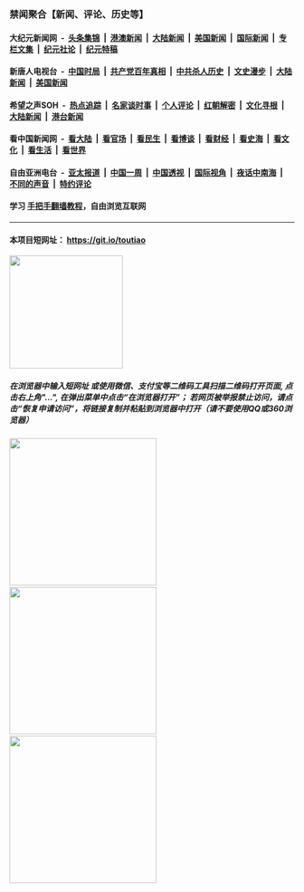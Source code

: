 ### 禁闻聚合【新闻、评论、历史等】

#### 大纪元新闻网 &nbsp;-&nbsp; [头条集锦](indexes/E头条集锦.md?t=02162044) &nbsp;|&nbsp; [港澳新闻](indexes/E港澳新闻.md?t=02162044)  &nbsp;|&nbsp; [大陆新闻](indexes/E大陆新闻.md?t=02162044) &nbsp;|&nbsp; [美国新闻](indexes/E美国新闻.md?t=02162044) &nbsp;|&nbsp; [国际新闻](indexes/E国际新闻.md?t=02162044) &nbsp;|&nbsp; [专栏文集](indexes/E专栏文集.md?t=02162044) &nbsp;|&nbsp; [纪元社论](indexes/E纪元社论.md?t=02162044) &nbsp;|&nbsp; [纪元特稿](indexes/E纪元特稿.md?t=02162044) 

#### 新唐人电视台 &nbsp;-&nbsp; [中国时局](indexes/N中国时局.md?t=02162044) &nbsp;|&nbsp; [共产党百年真相](indexes/N共产党百年真相.md?t=02162044) &nbsp;|&nbsp; [中共杀人历史](indexes/N中共杀人历史.md?t=02162044) &nbsp;|&nbsp; [文史漫步](indexes/N文史漫步.md?t=02162044) &nbsp;|&nbsp; [大陆新闻](indexes/N大陆新闻.md?t=02162044) &nbsp;|&nbsp; [美国新闻](indexes/N美国新闻.md?t=02162044)

#### 希望之声SOH &nbsp;-&nbsp; [热点追踪](indexes/H热点追踪.md?t=02162044) &nbsp;|&nbsp; [名家谈时事](indexes/H名家谈时事.md?t=02162044) &nbsp;|&nbsp; [个人评论](indexes/H个人评论.md?t=02162044)  &nbsp;|&nbsp; [红朝解密](indexes/H红朝解密.md?t=02162044) &nbsp;|&nbsp; [文化寻根](indexes/H文化寻根.md?t=02162044) &nbsp;|&nbsp; [大陆新闻](indexes/H大陆新闻.md?t=02162044) &nbsp;|&nbsp; [港台新闻](indexes/H港台新闻.md?t=02162044)

#### 看中国新闻网 &nbsp;-&nbsp; [看大陆](indexes/S看大陆.md?t=02162044) &nbsp;|&nbsp; [看官场](indexes/S看官场.md?t=02162044) &nbsp;|&nbsp; [看民生](indexes/S看民生.md?t=02162044)  &nbsp;|&nbsp; [看博谈](indexes/S看博谈.md?t=02162044) &nbsp;|&nbsp; [看财经](indexes/S看财经.md?t=02162044) &nbsp;|&nbsp; [看史海](indexes/S看史海.md?t=02162044) &nbsp;|&nbsp; [看文化](indexes/S看文化.md?t=02162044) &nbsp;|&nbsp; [看生活](indexes/S看生活.md?t=02162044) &nbsp;|&nbsp; [看世界](indexes/S看世界.md?t=02162044)

#### 自由亚洲电台 &nbsp;-&nbsp; [亚太报道](indexes/R亚太报道.md?t=02162044) &nbsp;|&nbsp; [中国一周](indexes/R中国一周.md?t=02162044) &nbsp;|&nbsp; [中国透视](indexes/R中国透视.md?t=02162044)  &nbsp;|&nbsp; [国际视角](indexes/R国际视角.md?t=02162044) &nbsp;|&nbsp; [夜话中南海](indexes/R夜话中南海.md?t=02162044) &nbsp;|&nbsp; [不同的声音](indexes/R不同的声音.md?t=02162044) &nbsp;|&nbsp; [特约评论](indexes/R特约评论.md?t=02162044)

#### 学习 [手把手翻墙教程](https://github.com/gfw-breaker/guides/wiki)，自由浏览互联网

----

#### 本项目短网址： https://git.io/toutiao
<img src="https://raw.githubusercontent.com/gfw-breaker/banned-news/master/scripts/img/qr.png" width="200px"/>  

##### 在浏览器中输入短网址 或使用微信、支付宝等二维码工具扫描二维码打开页面, 点击右上角"...", 在弹出菜单中点击“在浏览器打开”； 若网页被举报禁止访问，请点击“恢复申请访问”，将链接复制并粘贴到浏览器中打开（请不要使用QQ或360浏览器）

<img src="https://raw.githubusercontent.com/gfw-breaker/banned-news/master/scripts/img/1.png" width="260px"/> &nbsp; <img src="https://raw.githubusercontent.com/gfw-breaker/banned-news/master/scripts/img/2.png" width="260px"/> &nbsp; <img src="https://raw.githubusercontent.com/gfw-breaker/banned-news/master/scripts/img/3.png" width="260px"/>
